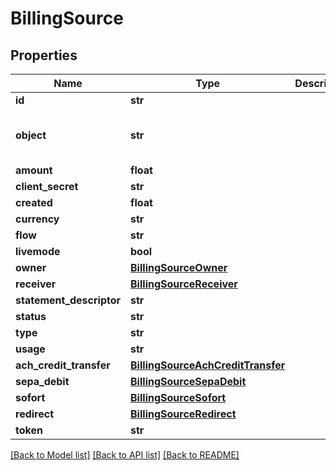 # BillingSource

## Properties
Name | Type | Description | Notes
------------ | ------------- | ------------- | -------------
**id** | **str** |  | [optional] 
**object** | **str** |  | [optional] [default to 'source']
**amount** | **float** |  | [optional] 
**client_secret** | **str** |  | [optional] 
**created** | **float** |  | [optional] 
**currency** | **str** |  | [optional] 
**flow** | **str** |  | [optional] 
**livemode** | **bool** |  | [optional] 
**owner** | [**BillingSourceOwner**](BillingSourceOwner.md) |  | [optional] 
**receiver** | [**BillingSourceReceiver**](BillingSourceReceiver.md) |  | [optional] 
**statement_descriptor** | **str** |  | [optional] 
**status** | **str** |  | [optional] 
**type** | **str** |  | [optional] 
**usage** | **str** |  | [optional] 
**ach_credit_transfer** | [**BillingSourceAchCreditTransfer**](BillingSourceAchCreditTransfer.md) |  | [optional] 
**sepa_debit** | [**BillingSourceSepaDebit**](BillingSourceSepaDebit.md) |  | [optional] 
**sofort** | [**BillingSourceSofort**](BillingSourceSofort.md) |  | [optional] 
**redirect** | [**BillingSourceRedirect**](BillingSourceRedirect.md) |  | [optional] 
**token** | **str** |  | [optional] 

[[Back to Model list]](../README.md#documentation-for-models) [[Back to API list]](../README.md#documentation-for-api-endpoints) [[Back to README]](../README.md)


